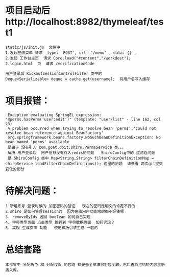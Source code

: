 #   项目启动后  http://localhost:8982/thymeleaf/test1
    static/js/init.js  文件中 
    1.发起左侧菜单 请求  type: 'POST', url: "/menu" , data: {} ,
    2.发起 工作台主页  请求 Core.load("#content","/workdest");
    2.login.html  页  请求 /verificationCode
    
    用户登录后 KickoutSessionControlFilter 类中的 
    Deque<Serializable> deque = cache.get(username);  将用户名写入缓存
    
# 项目报错：
     Exception evaluating SpringEL expression: "@perms.hasPerm('user:edit')" (template: "user/list" - line 162, col 23)
     A problem occurred when trying to resolve bean 'perms':'Could not resolve bean reference against BeanFactory'
     org.springframework.beans.factory.NoSuchBeanDefinitionException: No bean named 'perms' available
     是由于 没有引入 com.goat.doit.shiro.PermsService 类。。。
     解决 用户登录后  用户信息没有存入redis的问题   ShiroConfig中的 过滤连问题
     是 ShiroConfig 类中 Map<String,String> filterChainDefinitionMap = shiroService.loadFilterChainDefinitions(); 这里的问题  请参看 两次git提交 变化的部分 
    
    
# 待解决问题：
    1.新增账号 登录时候的 加密密码的验证   现在的密码是明文的肯定不行的
    2.shiro 是如何管理session的  因为在线用户功能啥的都不好使呢  
    3. removeByIds 返回 boolean 如何自己实现 
    4. 字典类型页面 点击类型 跳转到 字典数据页面  如何实现？
    5. 实现 生成页面 功能   使用模板引擎生成 一套的
    
    
    
# 总结套路
    本框架中 分配角色 和 分配权限 的套路 都是先全部清除对应关联，然后再将打钩的内容重新插入库。
    
    
    
    
    
    
    
    
    
    
    
    
    
    
    